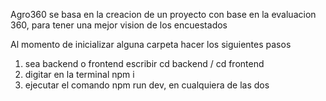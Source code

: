 Agro360 se basa en la creacion de un proyecto con base en la evaluacion 360, para tener una mejor vision de los encuestados

Al momento de inicializar alguna carpeta hacer los siguientes pasos
1. sea backend o frontend escribir cd backend / cd frontend
2. digitar en la terminal npm i
3. ejecutar el comando npm run dev, en cualquiera de las dos
<!-- ? Instalar "better comments" en extensiones para un mejor manejo de los comentarios -->
<!-- ! NOTA: No ejecutarlo afuera de las carpetas -->
